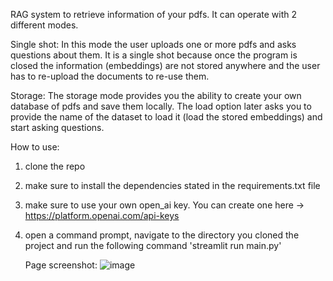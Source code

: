 RAG system to retrieve information of your pdfs. 
It can operate with 2 different modes. 

Single shot: In this mode the user uploads one or more pdfs and asks questions about them.
It is a single shot because once the program is closed the information (embeddings) are not stored anywhere
and the user has to re-upload the documents to re-use them.

Storage: The storage mode provides you the ability to create your own database of pdfs and save them locally.
The load option later asks you to provide the name of the dataset to load it (load the stored embeddings) and start asking questions.

How to use:
1. clone the repo
2. make sure to install the dependencies stated in the requirements.txt file
3. make sure to use your own open_ai key. You can create one here -> https://platform.openai.com/api-keys
4. open a command prompt, navigate to the directory you cloned the project and run the following command 'streamlit run main.py'


   Page screenshot:
   ![image](https://github.com/ownedbyphysics/Chat-With-Your-PDFs/assets/48797734/83c15889-ac09-4feb-8a50-86fa8bc9f63f)
